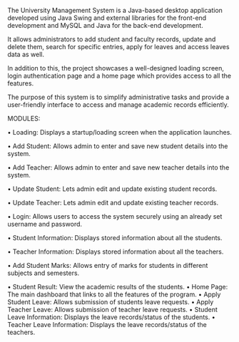 The University Management System is a Java-based desktop application developed using Java Swing and external libraries for the front-end development and MySQL and Java for the back-end development.

It allows administrators to add student and faculty records, update and delete them, search for specific entries, apply for leaves and access leaves data as well.

In addition to this, the project showcases a well-designed loading screen, login authentication page and a home page which provides access to all the features.

The purpose of this system is to simplify administrative tasks and provide a user-friendly interface to access and manage academic records efficiently.

MODULES:

•	Loading: Displays a startup/loading screen when the application launches.

•	Add Student: Allows admin to enter and save new student details into the system.

•	Add Teacher: Allows admin to enter and save new teacher details into the system.

•	Update Student: Lets admin edit and update existing student records.

•	Update Teacher: Lets admin edit and update existing teacher records.

•	Login: Allows users to access the system securely using an already set username and password.

•	Student Information: Displays stored information about all the students.

•	Teacher Information: Displays stored information about all the teachers.

•	Add Student Marks: Allows entry of marks for students in different subjects and semesters.

•	Student Result: View the academic results of the students.
•	Home Page: The main dashboard that links to all the features of the program.
•	Apply Student Leave: Allows submission of students leave requests.
•	Apply Teacher Leave: Allows submission of teacher leave requests.
•	Student Leave Information: Displays the leave records/status of the students.
•	Teacher Leave Information: Displays the leave records/status of the teachers.
